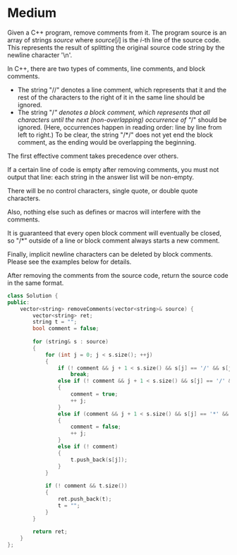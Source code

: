 # Medium

Given a C++ program, remove comments from it. The program source is an array of strings $source$ where $source[i]$ is the $i$-th line of the source code. This represents the result of splitting the original source code string by the newline character '\n'.

In C++, there are two types of comments, line comments, and block comments.

- The string "//" denotes a line comment, which represents that it and the rest of the characters to the right of it in the same line should be ignored.
- The string "/*" denotes a block comment, which represents that all characters until the next (non-overlapping) occurrence of "*/" should be ignored. (Here, occurrences happen in reading order: line by line from left to right.) To be clear, the string "/*/" does not yet end the block comment, as the ending would be overlapping the beginning.

The first effective comment takes precedence over others.

If a certain line of code is empty after removing comments, you must not output that line: each string in the answer list will be non-empty.

There will be no control characters, single quote, or double quote characters.

Also, nothing else such as defines or macros will interfere with the comments.

It is guaranteed that every open block comment will eventually be closed, so "/*" outside of a line or block comment always starts a new comment.

Finally, implicit newline characters can be deleted by block comments. Please see the examples below for details.

After removing the comments from the source code, return the source code in the same format.

```cpp
class Solution {
public:
    vector<string> removeComments(vector<string>& source) {
        vector<string> ret;
        string t = "";
        bool comment = false;
        
        for (string& s : source)
        {
            for (int j = 0; j < s.size(); ++j)
            {
                if (! comment && j + 1 < s.size() && s[j] == '/' && s[j + 1] == '/')
                    break;
                else if (! comment && j + 1 < s.size() && s[j] == '/' && s[j + 1] == '*')
                {
                    comment = true; 
                    ++ j;
                }
                else if (comment && j + 1 < s.size() && s[j] == '*' && s[j + 1] == '/')
                {
                    comment = false;
                    ++ j;
                }
                else if (! comment)
                {
                    t.push_back(s[j]);
                }
            }
            
            if (! comment && t.size())
            {
                ret.push_back(t);
                t = "";
            }
        }
        
        return ret;
    }
};
```

